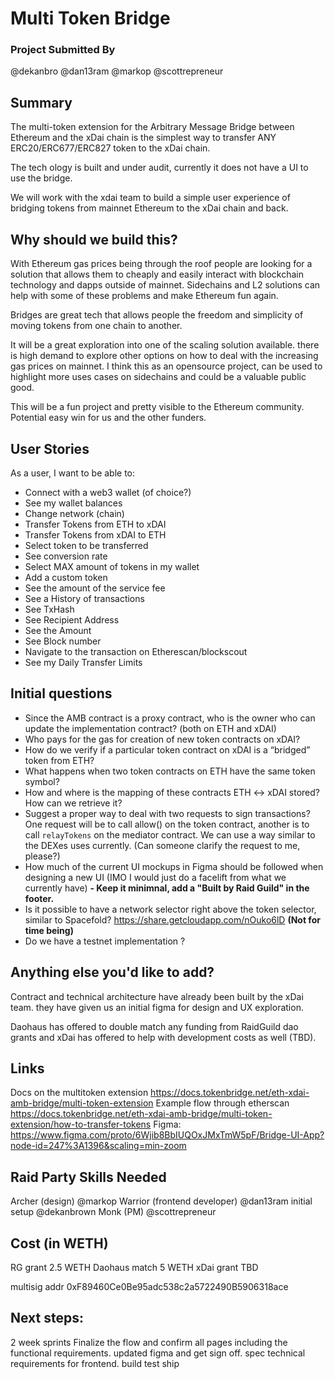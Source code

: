 # Multi Token Bridge

### Project Submitted By
@dekanbro @dan13ram @markop @scottrepreneur

## Summary
The multi-token extension for the Arbitrary Message Bridge between Ethereum and the xDai chain is the simplest way to transfer ANY ERC20/ERC677/ERC827 token to the xDai chain. 

The tech ology is built and under audit, currently it does not have a UI to use the bridge. 

We will work with the xdai team to build a simple user experience of bridging tokens from mainnet Ethereum to the xDai chain and back.

## Why should we build this?
With Ethereum gas prices being through the roof people are looking for a solution that allows them to cheaply and easily interact with blockchain technology and dapps outside of mainnet. Sidechains and L2 solutions can help with some of these problems and make Ethereum fun again.

Bridges are great tech that allows people the freedom and simplicity of moving tokens from one chain to another.

It will be a great exploration into one of the scaling solution available. there is high demand to explore other options on how to deal with the increasing gas prices on mainnet. I think this as an opensource project, can be used to highlight more uses cases on sidechains and could be a valuable public good. 

This will be a fun project and pretty visible to the Ethereum community. Potential easy win for us and the other funders.

## User Stories

As a user, I want to be able to:

* Connect with a web3 wallet (of choice?)
* See my wallet balances
* Change network (chain)
* Transfer Tokens from ETH to xDAI
* Transfer Tokens from xDAI to ETH
* Select token to be transferred
* See conversion rate
* Select MAX amount of tokens in my wallet
* Add a custom token
* See the amount of the service fee
* See a History of transactions
* See TxHash
* See Recipient Address
* See the Amount
* See Block number
* Navigate to the transaction on Etherescan/blockscout
* See my Daily Transfer Limits

## Initial questions

* Since the AMB contract is a proxy contract, who is the owner who can update the implementation contract? (both on ETH and xDAI)
* Who pays for the gas for creation of new token contracts on xDAI?
* How do we verify if a particular token contract on xDAI is a “bridged” token from ETH?
* What happens when two token contracts on ETH have the same token symbol?
* How and where is the mapping of these contracts ETH <-> xDAI stored? How can we retrieve it?
* Suggest a proper way to deal with two requests to sign transactions? One request will be to call allow() on the token contract, another is to call `relayTokens` on the mediator contract. We can use a way similar to the DEXes uses currently. (Can someone clarify the request to me, please?)
* How much of the current UI mockups in Figma should be followed when designing a new UI (IMO I would just do a facelift from what we currently have) **- Keep it minimnal, add a "Built by Raid Guild" in the footer.**
* Is it possible to have a network selector right above the token selector, similar to Spacefold? https://share.getcloudapp.com/nOuko6lD **(Not for time being)**
* Do we have a testnet implementation ?


## Anything else you'd like to add?

Contract and technical architecture have already been built by the xDai team. they have given us an initial figma for design and UX exploration.

Daohaus has offered to double match any funding from RaidGuild dao grants and xDai has offered to help with development costs as well (TBD).

## Links
Docs on the multitoken extension
https://docs.tokenbridge.net/eth-xdai-amb-bridge/multi-token-extension
Example flow through etherscan
https://docs.tokenbridge.net/eth-xdai-amb-bridge/multi-token-extension/how-to-transfer-tokens
Figma:
https://www.figma.com/proto/6Wjib8BbIUQOxJMxTmW5pF/Bridge-UI-App?node-id=247%3A1396&scaling=min-zoom

## Raid Party Skills Needed

Archer (design) @markop
Warrior (frontend developer) @dan13ram 
initial setup @dekanbrown 
Monk (PM) @scottrepreneur

## Cost (in WETH)

RG grant 2.5 WETH
Daohaus match 5 WETH
xDai grant TBD

multisig addr 0xF89460Ce0Be95adc538c2a5722490B5906318ace


## Next steps:
2 week sprints
Finalize the flow and confirm all pages including the functional requirements.
updated figma and get sign off.
spec technical requirements for frontend.
build
test
ship
